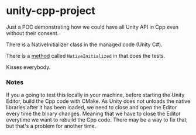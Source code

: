 # unity-cpp-project

Just a POC demonstrating how we could have all Unity API in Cpp even without their consent.

There is a NativeInitializer class in the managed code (Unity C#).

There is a [method](CppSource/UnityCppLib/UnityAPI/UnityAPIExtern.cpp) called `NativeInitialized` in that does the tests.

Kisses everybody.

### Notes
If you a going to test this locally in your machine, before starting the Unity Editor, build the Cpp code with CMake.
As Unity does not unloads the native libraries after it has been loaded, we need to close and open the Editor every time the binary changes.
Meaning that we have to close the Editor everytime we want to rebuild the Cpp code.
There may be a way to fix that, but that's a problem for another time.
